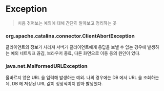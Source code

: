# Exception

> 처음 겪어보는 예외에 대해 간단히 알아보고 정리하는 곳

### org.apache.catalina.connector.ClientAbortException

클라이언트의 정보가 사라져 서버가 클라이언트에게 응답을 보낼 수 없는 경우에 발생하는 예외
네트워크 끊김, 브라우저 종료, 다른 화면으로 이동 등의 원인이 있다.

### java.net.MalformedURLException

올바르지 않은 URL 을 입력해 발생하는 예외.
나의 경우에는 DB 에서 URL 을 조회하는데, DB 에 저장된 URL 값이 정상적이지 않아 발생했다. 
